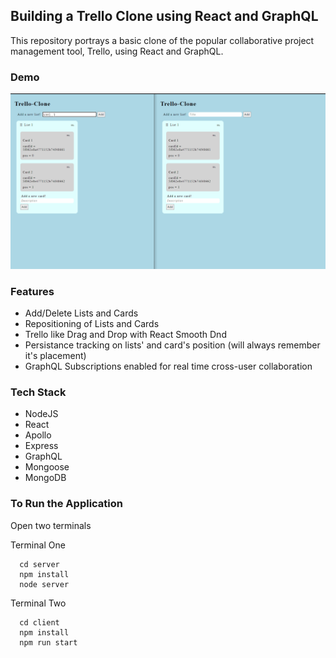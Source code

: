 ## Building a Trello Clone using React and GraphQL

This repository portrays a basic clone of the popular collaborative project management tool, Trello, using React and GraphQL.

### Demo

![demo](trello-clone.gif)

### Features

- Add/Delete Lists and Cards
- Repositioning of Lists and Cards
- Trello like Drag and Drop with React Smooth Dnd
- Persistance tracking on lists' and card's position (will always remember it's placement)
- GraphQL Subscriptions enabled for real time cross-user collaboration

### Tech Stack

- NodeJS
- React
- Apollo
- Express
- GraphQL
- Mongoose
- MongoDB

### To Run the Application

Open two terminals

Terminal One

```
  cd server
  npm install
  node server
```

Terminal Two

```
  cd client
  npm install
  npm run start
```

